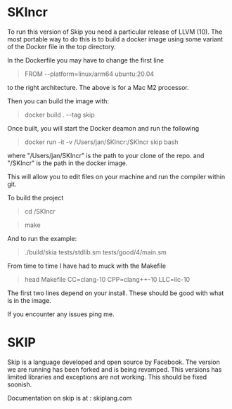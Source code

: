 # SKIncr

To run this version of Skip you need a particular release of LLVM (10). The most portable way to do this is to build a docker image using some variant of the Docker file in the top directory.

In the Dockerfile you may have to change the first line

> FROM  --platform=linux/arm64   ubuntu:20.04

to the right architecture. The above is for a Mac M2 processor.

Then you can build the image with:

> docker build . --tag skip

Once built, you will start the Docker deamon and run the following

> docker run -it -v /Users/jan/SKIncr:/SKIncr skip bash

where "/Users/jan/SKIncr" is the path to your clone of the repo. and "/SKIncr" is the path in the docker image.

This will allow you to edit files on your machine and run the compiler within git.

To build the project

> cd /SKIncr

> make

And to run the example:

>  ./build/skia tests/stdlib.sm tests/good/4/main.sm 

From time to time I have had to muck with the Makefile

> head Makefile
CC=clang-10
CPP=clang++-10
LLC=llc-10

The first two lines depend on your install. These should be good with what is in the image.

If you encounter any issues ping me.


# SKIP

Skip is a language developed and open source by Facebook. The version we are running has been forked and is being revamped. This versions has limited libraries and exceptions are not working. This should be fixed soonish.

Documentation on skip is at : skiplang.com